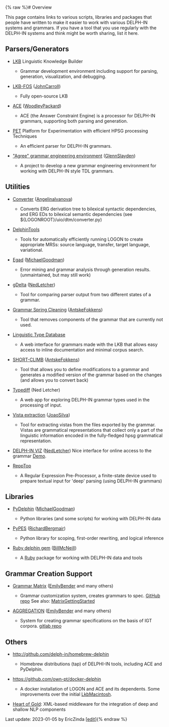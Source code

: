 {% raw %}# Overview

This page contains links to various scripts, libraries and packages that
people have written to make it easier to work with various DELPH-IN
systems and grammars. If you have a tool that you use regularly with the
DELPH-IN systems and think might be worth sharing, list it here.

## Parsers/Generators

- [LKB](../LkbInstallation) Linguistic Knowledge Builder
  
  - Grammar development environment including support for parsing,
generation, visualization, and debugging.
- [LKB-FOS](../LkbFos) ([JohnCarroll](https://blog.inductorsoftware.com/docsproto/summits/JohnCarroll))
  
  - Fully open-source LKB
- [ACE](../AceTop) ([WoodleyPackard](/WoodleyPackard))
  
  - ACE (the Answer Constraint Engine) is a processor for DELPH-IN
grammars, supporting both parsing and generation.
- [PET](https://blog.inductorsoftware.com/docsproto/garage/PetTop) Platform for Experimentation with efficient HPSG
processing Techniques
  
  - An efficient parser for DELPH-IN grammars.
- ["Agree" grammar engineering environment](https://blog.inductorsoftware.com/docsproto/garage/AgreeTop)
([GlennSlayden](https://blog.inductorsoftware.com/docsproto/summits/GlennSlayden))
  
  - A project to develop a new grammar engineering environment for
working with DELPH-IN style TDL grammars.

## Utilities

- [Converter](http://moin.delph-in.net/ToolsTop/converter.html)
([AngelinaIvanova](https://blog.inductorsoftware.com/docsproto/summits/AngelinaIvanova))
  
  - Converts ERG derivation tree to bilexical syntactic
dependencies, and ERG EDs to bilexical semantic dependencies
(see ${LOGONROOT}/uio/dtm/converter.py)
- [DelphinTools](https://blog.inductorsoftware.com/docsproto/garage/DelphinTools)
  
  - Tools for automatically efficiently running LOGON to create
appropriate MRSs: source language, transfer, target language,
variational.
- [Egad](https://blog.inductorsoftware.com/docsproto/garage/EgadTop) ([MichaelGoodman](https://blog.inductorsoftware.com/docsproto/summits/MichaelGoodman))
  
  - Error mining and grammar analysis through generation results.
(unmaintained, but may still work)
- [gDelta](https://blog.inductorsoftware.com/docsproto/garage/GDeltaTop) ([NedLetcher](https://blog.inductorsoftware.com/docsproto/summits/NedLetcher))
  
  - Tool for comparing parser output from two different states of a
grammar.
- [Grammar Spring Cleaning](https://blog.inductorsoftware.com/docsproto/garage/SpringCleaningTop)
([AntskeFokkens](https://blog.inductorsoftware.com/docsproto/summits/AntskeFokkens))
  
  - Tool that removes components of the grammar that are currently
not used.
- [Linguistic Type Database](https://blog.inductorsoftware.com/docsproto/garage/LkbLtdb)
  
  - A web interface for grammars made with the LKB that allows easy
access to inline documentation and minimal corpus search.
- [SHORT-CLIMB](https://blog.inductorsoftware.com/docsproto/garage/ClimbShortClimb) ([AntskeFokkens](https://blog.inductorsoftware.com/docsproto/summits/AntskeFokkens))
  
  - Tool that allows you to define modifications to a grammar and
generates a modified version of the grammar based on the changes
(and allows you to convert back)
- [Typediff](https://blog.inductorsoftware.com/docsproto/garage/TypediffTop) (Ned Letcher)
  
  - A web app for exploring DELPH-IN grammar types used in the
processing of input.
- [Vista extraction](https://blog.inductorsoftware.com/docsproto/garage/VistaExtractionTop) ([JoaoSilva](https://blog.inductorsoftware.com/docsproto/summits/JoaoSilva))
  
  - Tool for extracting vistas from the files exported by the
grammar. Vistas are grammatical representations that collect
only a part of the linguistic information encoded in the
fully-fledged hpsg grammatical representation.
- [DELPH-IN VIZ](https://github.com/delph-in/delphin-viz)
([NedLetcher](https://blog.inductorsoftware.com/docsproto/summits/NedLetcher)) Nice interface for online access to the
grammar [Demo](http://delph-in.github.io/delphin-viz/demo/).
- [ReppTop](https://blog.inductorsoftware.com/docsproto/garage/ReppTop)
  
  - A Regular Expression Pre-Processor, a finite-state device used
to prepare textual input for 'deep' parsing (using DELPH-IN
grammars)

## Libraries

- [PyDelphin](https://github.com/goodmami/pydelphin)
([MichaelGoodman](https://blog.inductorsoftware.com/docsproto/summits/MichaelGoodman))
  
  - Python libraries (and some scripts) for working with DELPH-IN
data
- [PyPES](http://www.semantilog.org/pypes.html)
([RichardBergmair](https://blog.inductorsoftware.com/docsproto/summits/RichardBergmair))
  
  - Python library for scoping, first-order rewriting, and logical
inference
- [Ruby delphin gem](https://rubygems.org/gems/delphin)
([BillMcNeill](https://blog.inductorsoftware.com/docsproto/summits/BillMcNeill))
  
  - A [Ruby](http://www.ruby-lang.org) package for working with
DELPH-IN data and tools

## Grammar Creation Support

- [Grammar Matrix](http://matrix.ling.washington.edu/index.html)
([EmilyBender](https://blog.inductorsoftware.com/docsproto/summits/EmilyBender) and many others)
  
  - Grammar customization system, creates grammars to spec. [GitHub
repo](https://github.com/delph-in/matrix) See also:
[MatrixGettingStarted](https://blog.inductorsoftware.com/docsproto/matrix/MatrixGettingStarted)
- [AGGREGATION](http://depts.washington.edu/uwcl/aggregation/)
([EmilyBender](https://blog.inductorsoftware.com/docsproto/summits/EmilyBender) and many others)
  
  - System for creating grammar specifications on the basis of IGT
corpora. [gitlab
repo](https://git.ling.washington.edu/agg/aggregation)

## Others

- <http://github.com/delph-in/homebrew-delphin>
  
  - Homebrew distributions (tap) of DELPHI-IN tools, including ACE and PyDelphin.
- <https://github.com/own-pt/docker-delphin>
  
  - A docker installation of LOGON and ACE and its dependents. Some
improvements over the initial [LkbMacintosh](../LkbMacintosh).
- [Heart of Gold](https://blog.inductorsoftware.com/docsproto/garage/HeartofgoldTop): XML-based middleware for the
integration of deep and shallow NLP components

Last update: 2023-01-05 by EricZinda [[edit](https://github.com/delph-in/docs/wiki/ToolsTop/_edit)]{% endraw %}